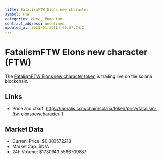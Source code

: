 ```yaml
---
title: FatalismFTW Elons new character
symbol: FTW
categories: Meme, Pump.fun
contract_address: undefined
updated_at: 2025-01-27T14:49:07.743Z
---
```


# FatalismFTW Elons new character (FTW)
The [FatalismFTW Elons new character token](https://moralis.com/chain/solana/token/price/fatalism-ftw-elonsnewcharacter-1) is trading live on the solana blockchain.

## Links
- Price and chart: https://moralis.com/chain/solana/token/price/fatalism-ftw-elonsnewcharacter-1

## Market Data
- Current Price: $0.000572218
- Market Cap: $N/A
- 24h Volume: $1730943.5566709887
